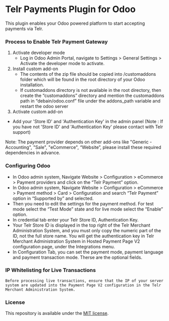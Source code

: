 # Telr Payments Plugin for Odoo #

This plugin enables your Odoo powered platform to start accepting payments via Telr.

### Process to Enable Telr Payment Gateway ###

1)	Activate developer mode
	  * Log in Odoo Admin Portal, navigate to Settings > General Settings > Activate the developer mode to activate.	
2)  Install custom add-on
      * The contents of the zip file should be copied into /customaddons folder which will be found in the root directory of your Odoo installation. 
      * If customaddons directory is not available in the root directory, then create the “customaddons” directory and mention the customaddons path in “debain/odoo.conf” file under the addons_path variable and restart the odoo server      
3)	Activate custom add-on
* Add your 'Store ID' and 'Authentication Key' in the admin panel (Note : If you have not 'Store ID' and 'Authentication Key' please contact with Telr support)

Note: The payment provider depends on other add-ons like "Generic - Accounting", "Sale", "eCommerce", “Website”, please install these required dependencies in advance.

### Configuring Odoo ###

* In Odoo admin system, Navigate Website > Configuration > eCommerce > Payment providers and click on the “Telr Payment” option.
* In Odoo admin system, Navigate Website > Configuration > eCommerce > Payment method > Card > Configuration and search “Telr Payment” option in “Supported by” and selected.
* Then you need to edit the settings for the payment method. For test mode select the “Test Mode” state and for live mode select the “Enable” option. 
* In credential tab enter your Telr Store ID, Authentication Key.
* Your Telr Store ID is displayed in the top right of the Telr Merchant Administration System, and you must only copy the numeric part of the ID, not the full store name. You will get the authentication key in Telr Merchant Administration System in Hosted Payment Page V2 configuration page, under the Integrations menu.
* In Configuration Tab, you can set the payment mode, payment language and payment transaction mode. Therse are the optional fields.

### IP Whitelisting for Live Transactions ###

	Before processing live transactions, ensure that the IP of your server system are updated into the Payment Page V2 configuration in the Telr Merchant Administration System.

### License ###

This repository is available under the [MIT license](LICENSE).
